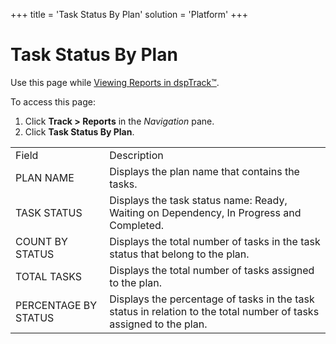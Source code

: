 +++
title = 'Task Status By Plan'
solution = 'Platform'
+++

# Task Status By Plan

<div class="use">

Use this page while [Viewing Reports in
dspTrack™](../Use_Cases/View_Reports_in_dspTrack.htm).

</div>

To access this page:

1.  Click <span style="font-weight: bold;">Track \>
    </span>**Reports** in the *Navigation* pane.
2.  Click **Task Status By
Plan**.

|                      |                                                                                                                    |
| -------------------- | ------------------------------------------------------------------------------------------------------------------ |
| Field                | Description                                                                                                        |
| PLAN NAME            | Displays the plan name that contains the tasks.                                                                    |
| TASK STATUS          | Displays the task status name: Ready, Waiting on Dependency, In Progress and Completed.                            |
| COUNT BY STATUS      | Displays the total number of tasks in the task status that belong to the plan.                                     |
| TOTAL TASKS          | Displays the total number of tasks assigned to the plan.                                                           |
| PERCENTAGE BY STATUS | Displays the percentage of tasks in the task status in relation to the total number of tasks assigned to the plan. |
